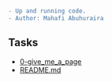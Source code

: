 ```diff

- Up and running code.
- Author: Mahafi Abuhuraira

```
## Tasks
* [0-give_me_a_page](0-give_me_a_page)
* [README.md](README.md)
